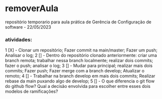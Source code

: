 # removerAula
repositório temporario para aula prática de Gerência de Configuração de software - 22/05/2023

### atividades: 
1 [X] - Clonar um repositório; Fazer commit na main/master; Fazer um push; Analisar o log;
2 [] - Dentro do repositório clonado anteriormente: criar uma branch remota; trabalhar nessa branch localmente; realizar dois commits; fazer o push;  analisar o log;
3 [] - Mudar para principal; realizar mais dois commits; Fazer push; Fazer merge com a branch develop; Atualizar o remoto;
4 [] - Trabalhar na branch develop em mais dois commits; Realizar rebase da main puxando algo de develop;
5 [] - O que diferencia o git flow do github flow? Qual a decisão envolvida para escolher entre esses dois modelos de ramificações?